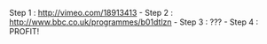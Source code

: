 Step 1 : http://vimeo.com/18913413 - Step 2 : http://www.bbc.co.uk/programmes/b01dtlzn - Step 3 : ??? - Step 4 : PROFIT!